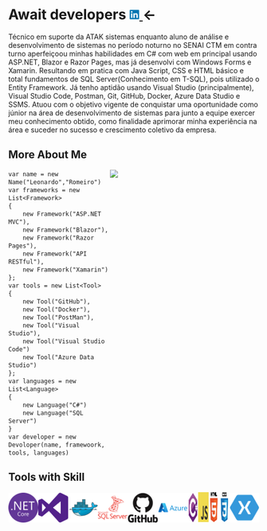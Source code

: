 # Await developers <a href="https://www.linkedin.com/in/leonardoromeiro/" target="_blank"> <img height="20" src="https://github.com/devicons/devicon/blob/master/icons/linkedin/linkedin-original.svg" alt="LinkedIn"> </a> <-

Técnico em suporte da ATAK sistemas enquanto aluno de análise e desenvolvimento de sistemas no período noturno no SENAI CTM em contra turno aperfeiçoou minhas habilidades em C# com web em principal usando ASP.NET, Blazor e Razor Pages, mas já desenvolvi com Windows Forms e Xamarin. Resultando em pratica com Java Script, CSS e HTML básico e total fundamentos de SQL Server(Conhecimento em T-SQL), pois utilizado o Entity Framework. Já tenho aptidão usando Visual Studio (principalmente), Visual Studio Code, Postman, Git, GitHub, Docker, Azure Data Studio e SSMS. Atuou com o objetivo vigente de conquistar uma oportunidade como júnior na área de desenvolvimento de sistemas para junto a equipe exercer meu conhecimento obtido, como finalidade aprimorar minha experiência na área e suceder no sucesso e crescimento coletivo da empresa.

## More About Me

<img align="right" width="300" src="https://i2.wp.com/allhtaccess.info/wp-content/uploads/2018/03/programming.gif?fit=1281%2C716&ssl=1" />

```CSharp
var name = new Name("Leonardo","Romeiro")
var frameworks = new List<Framework>
{
    new Framework("ASP.NET MVC"),
    new Framework("Blazor"),
    new Framework("Razor Pages"),
    new Framework("API RESTful"),
    new Framework("Xamarin")
};
var tools = new List<Tool>
{
    new Tool("GitHub"),
    new Tool("Docker"),
    new Tool("PostMan"),
    new Tool("Visual Studio"),
    new Tool("Visual Studio Code")
    new Tool("Azure Data Studio")
};
var languages = new List<Language>
{
    new Language("C#")
    new Language("SQL Server")
}
var developer = new Devoloper(name, framewoork, tools, languages)
```

## Tools with Skill

<div style="display: flex; justify-content: space-between; align-items: center;">
  <img height="60" src="https://raw.githubusercontent.com/devicons/devicon/master/icons/dotnetcore/dotnetcore-original.svg">
  <img height="60" src="https://raw.githubusercontent.com/devicons/devicon/master/icons/visualstudio/visualstudio-plain.svg">
  <img height="60" src="https://raw.githubusercontent.com/devicons/devicon/master/icons/docker/docker-original.svg">
  <img height="60" src="https://github.com/devicons/devicon/blob/master/icons/microsoftsqlserver/microsoftsqlserver-plain-wordmark.svg">
  <img height="60" src="https://github.com/devicons/devicon/blob/master/icons/github/github-original-wordmark.svg">
  <img height="60" src="https://github.com/devicons/devicon/blob/master/icons/azure/azure-original-wordmark.svg">
  <a href="https://www.w3schools.com/cs/" target="_blank" style="display: flex; align-items: center;">
    <img height="60" src="https://raw.githubusercontent.com/devicons/devicon/master/icons/csharp/csharp-original.svg" alt="csharp">
  </a>
  <code><img height="60" src="https://raw.githubusercontent.com/github/explore/80688e429a7d4ef2fca1e82350fe8e3517d3494d/topics/javascript/javascript.png"></code>
  <code><img height="60" src="https://raw.githubusercontent.com/github/explore/80688e429a7d4ef2fca1e82350fe8e3517d3494d/topics/html/html.png"></code>
  <code><img height="60" src="https://raw.githubusercontent.com/github/explore/80688e429a7d4ef2fca1e82350fe8e3517d3494d/topics/css/css.png"></code>
  <img height="60" src="https://github.com/devicons/devicon/blob/master/icons/xamarin/xamarin-original.svg">
</div>

[linkedin]: https://www.linkedin.com/in/LeozinRomeiro/

<br>

